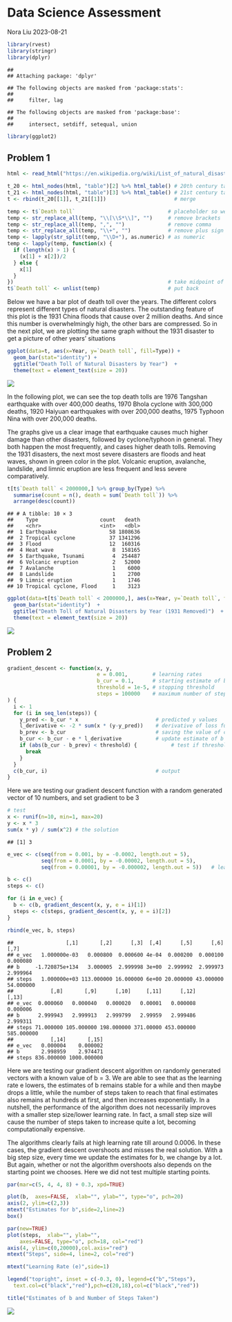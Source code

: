 Data Science Assessment
================
Nora Liu
2023-08-21

``` r
library(rvest)
library(stringr)
library(dplyr)
```

    ## 
    ## Attaching package: 'dplyr'

    ## The following objects are masked from 'package:stats':
    ## 
    ##     filter, lag

    ## The following objects are masked from 'package:base':
    ## 
    ##     intersect, setdiff, setequal, union

``` r
library(ggplot2)
```

## Problem 1

``` r
html <- read_html("https://en.wikipedia.org/wiki/List_of_natural_disasters_by_death_toll") # read in
```

``` r
t_20 <- html_nodes(html, "table")[2] %>% html_table() # 20th century table
t_21 <- html_nodes(html, "table")[3] %>% html_table() # 21st century table
t <- rbind(t_20[[1]], t_21[[1]])                      # merge
```

``` r
temp <- t$`Death toll`                              # placeholder so we do not directly work on t
temp <- str_replace_all(temp, "\\[\\S*\\]", "")     # remove brackets
temp <- str_replace_all(temp, ",", "")              # remove comma
temp <- str_replace_all(temp, "\\+", "")            # remove plus sign
temp <- lapply(str_split(temp, "\\D+"), as.numeric) # as numeric
temp <- lapply(temp, function(x) {
  if (length(x) > 1) {
    (x[1] + x[2])/2
  } else {
    x[1]
  }
})                                                  # take midpoint of two numbers
t$`Death toll` <- unlist(temp)                      # put back
```

Below we have a bar plot of death toll over the years. The different
colors represent different types of natural disasters. The outstanding
feature of this plot is the 1931 China floods that cause over 2 million
deaths. And since this number is overwhelmingly high, the other bars are
compressed. So in the next plot, we are plotting the same graph without
the 1931 disaster to get a picture of other years’ situations

``` r
ggplot(data=t, aes(x=Year, y=`Death toll`, fill=Type)) + 
  geom_bar(stat="identity") +
  ggtitle("Death Toll of Natural Disasters by Year")  + 
  theme(text = element_text(size = 20)) 
```

![](Figs/unnamed-chunk-5-1.png?raw=true)<!-- -->

In the following plot, we can see the top death tolls are 1976 Tangshan
earthquake with over 400,000 deaths, 1970 Bhola cyclone with 300,000
deaths, 1920 Haiyuan earthquakes with over 200,000 deaths, 1975 Typhoon
Nina with over 200,000 deaths.

The graphs give us a clear image that earthquake causes much higher
damage than other disasters, followed by cyclone/typhoon in general.
They both happen the most frequently, and cases higher death tolls.
Removing the 1931 disasters, the next most severe disasters are floods
and heat waves, shown in green color in the plot. Volcanic eruption,
avalanche, landslide, and limnic eruption are less frequent and less
severe comparatively.

``` r
t[t$`Death toll` < 2000000,] %>% group_by(Type) %>% 
  summarise(count = n(), death = sum(`Death toll`)) %>%
  arrange(desc(count))
```

    ## # A tibble: 10 × 3
    ##    Type                    count   death
    ##    <chr>                   <int>   <dbl>
    ##  1 Earthquake                 58 1808636
    ##  2 Tropical cyclone           37 1341296
    ##  3 Flood                      12  160316
    ##  4 Heat wave                   8  158165
    ##  5 Earthquake, Tsunami         4  254487
    ##  6 Volcanic eruption           2   52000
    ##  7 Avalanche                   1    6000
    ##  8 Landslide                   1    2700
    ##  9 Limnic eruption             1    1746
    ## 10 Tropical cyclone, Flood     1    3123

``` r
ggplot(data=t[t$`Death toll` < 2000000,], aes(x=Year, y=`Death toll`, fill=Type)) + 
  geom_bar(stat="identity")  +
  ggtitle("Death Toll of Natural Disasters by Year (1931 Removed)")  + 
  theme(text = element_text(size = 20)) 
```

![](Figs/unnamed-chunk-7-1.png)<!-- -->

## Problem 2

``` r
gradient_descent <- function(x, y, 
                             e = 0.001,        # learning rates
                             b_cur = 0.1,      # starting estimate of b
                             threshold = 1e-5, # stopping threshold
                             steps = 100000    # maximum number of steps in case of infinite loop
) {
  i <- 1
  for (i in seq_len(steps)) {
    y_pred <- b_cur * x                         # predicted y values
    l_derivative <- -2 * sum(x * (y-y_pred))    # derivative of loss function
    b_prev <- b_cur                             # saving the value of current b value
    b_cur <- b_cur - e * l_derivative           # update estimate of b with gradient descnet
    if (abs(b_cur - b_prev) < threshold) {           # test if threshold has been met
      break
    }
  }
  c(b_cur, i)                                   # output
}
```

Here we are testing our gradient descent function with a random generated vector of 10 numbers, and set gradient to be 3

``` r
# test
x <- runif(n=10, min=1, max=20)
y <- x * 3
sum(x * y) / sum(x^2) # the solution
```

    ## [1] 3

``` r
e_vec <- c(seq(from = 0.001, by = -0.0002, length.out = 5),
           seq(from = 0.0001, by = -0.00002, length.out = 5),
           seq(from = 0.00001, by = -0.000002, length.out = 5))   # learning rates

b <- c()
steps <- c()

for (i in e_vec) {
  b <- c(b, gradient_descent(x, y, e = i)[1])
  steps <- c(steps, gradient_descent(x, y, e = i)[2])
}

rbind(e_vec, b, steps)
```

    ##                 [,1]       [,2]      [,3]  [,4]      [,5]      [,6]      [,7]
    ## e_vec   1.000000e-03   0.000800  0.000600 4e-04  0.000200  0.000100  0.000080
    ## b     -1.720875e+134   3.000005  2.999998 3e+00  2.999992  2.999973  2.999964
    ## steps   1.000000e+03 113.000000 16.000000 6e+00 20.000000 43.000000 54.000000
    ##            [,8]       [,9]      [,10]     [,11]      [,12]      [,13]
    ## e_vec  0.000060   0.000040   0.000020   0.00001   0.000008   0.000006
    ## b      2.999943   2.999913   2.999799   2.99959   2.999486   2.999311
    ## steps 71.000000 105.000000 198.000000 371.00000 453.000000 585.000000
    ##            [,14]       [,15]
    ## e_vec   0.000004    0.000002
    ## b       2.998959    2.974471
    ## steps 836.000000 1000.000000

Here we are testing our gradient descent algorithm on randomly generated
vectors with a known value of b = 3. We are able to see that as the
learning rate e lowers, the estimates of b remains stable for a while
and then maybe drops a little, while the number of steps taken to reach
that final estimates also remains at hundreds at first, and then
increases exponentially. In a nutshell, the performance of the algorithm
does not necessarily improves with a smaller step size/lower learning
rate. In fact, a small step size will cause the number of steps taken to
increase quite a lot, becoming computationally expensive.

The algorithms clearly fails at high learning rate till around 0.0006. In
these cases, the gradient descent overshoots and misses the real
solution. With a big step size, every time we update the estimates for
b, we change by a lot. But again, whether or not the algorithm
overshoots also depends on the starting point we chooses. Here we did
not test multiple starting points.

``` r
par(mar=c(5, 4, 4, 8) + 0.3, xpd=TRUE)

plot(b,  axes=FALSE,  xlab="", ylab="", type="o", pch=20)
axis(2, ylim=c(2,3))
mtext("Estimates for b",side=2,line=2)
box()

par(new=TRUE)
plot(steps,  xlab="", ylab="",  
    axes=FALSE, type="o", pch=18, col="red")
axis(4, ylim=c(0,20000),col.axis="red")
mtext("Steps", side=4, line=2, col="red")

mtext("Learning Rate (e)",side=1)

legend("topright", inset = c(-0.3, 0), legend=c("b","Steps"),
  text.col=c("black","red"),pch=c(20,18),col=c("black","red"))

title("Estimates of b and Number of Steps Taken")
```

![](Figs/unnamed-chunk-13-1.png)<!-- -->
